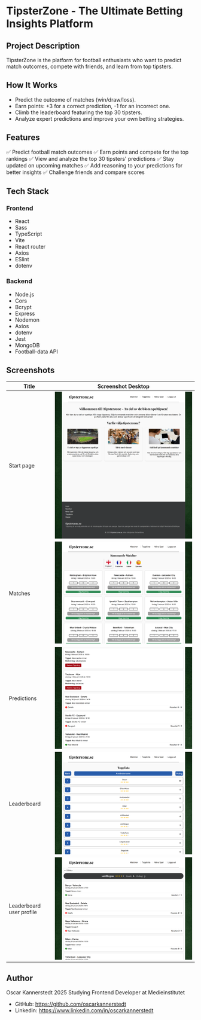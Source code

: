 # TipsterZone - The Ultimate Betting Insights Platform

## Project Description

TipsterZone is the platform for football enthusiasts who want to predict match outcomes, compete with friends, and learn from top tipsters.

## How It Works

- Predict the outcome of matches (win/draw/loss).
- Earn points: +3 for a correct prediction, -1 for an incorrect one.
- Climb the leaderboard featuring the top 30 tipsters.
- Analyze expert predictions and improve your own betting strategies.

## Features

✅ Predict football match outcomes
✅ Earn points and compete for the top rankings
✅ View and analyze the top 30 tipsters' predictions
✅ Stay updated on upcoming matches
✅ Add reasoning to your predictions for better insights
✅ Challenge friends and compare scores

## Tech Stack

### Frontend

- React
- Sass
- TypeScript
- Vite
- React router
- Axios
- ESlint
- dotenv

### Backend

- Node.js
- Cors
- Bcrypt
- Express
- Nodemon
- Axios
- dotenv
- Jest
- MongoDB
- Football-data API

## Screenshots

| **Title**                | **Screenshot Desktop**                                                     |
| ------------------------ | -------------------------------------------------------------------------- |
| Start page               | ![Start page](./frontend/public/images/www.tipsterzone.se_.png)            |
| Matches                  | ![Matches](./frontend/public/images/matches.png)                           |
| Predictions              | ![Predictions](./frontend/public/images/predictions.png)                   |
| Leaderboard              | ![Leaderboard](./frontend/public/images/leaderboard.png)                   |
| Leaderboard user profile | ![Leaderboard user profile](./frontend/public/images/leaderboard_user.png) |

## Author

Oscar Kannerstedt 2025
Studying Frontend Developer at Medieinstitutet

- GitHub: https://github.com/oscarkannerstedt
- Linkedin: https://www.linkedin.com/in/oscarkannerstedt
